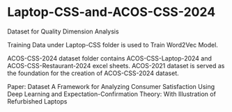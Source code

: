 # Laptop-CSS-and-ACOS-CSS-2024
Dataset for Quality Dimension Analysis

Training Data under Laptop-CSS folder is used to Train Word2Vec Model.

ACOS-CSS-2024 dataset folder contains ACOS-CSS-Laptop-2024 and ACOS-CSS-Restaurant-2024 excel sheets. ACOS-2021 dataset is served as the foundation for the creation of ACOS-CSS-2024 dataset.

Paper: Dataset A Framework for Analyzing Consumer Satisfaction Using Deep Learning and Expectation-Confirmation Theory: With Illustration of Refurbished Laptops
